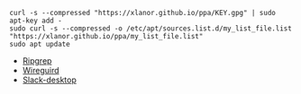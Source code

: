 ```
curl -s --compressed "https://xlanor.github.io/ppa/KEY.gpg" | sudo apt-key add -
sudo curl -s --compressed -o /etc/apt/sources.list.d/my_list_file.list "https://xlanor.github.io/ppa/my_list_file.list"
sudo apt update
```

* [Ripgrep](https://github.com/BurntSushi/ripgrep)
* [Wireguird](https://github.com/UnnoTed/wireguird)
* [Slack-desktop](https://slack.com/downloads/linux)
